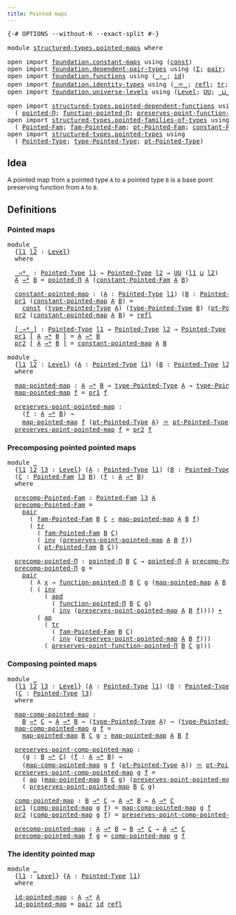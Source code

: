 ```yaml
---
title: Pointed maps
---
```


<pre class="Agda"><a id="38" class="Symbol">{-#</a> <a id="42" class="Keyword">OPTIONS</a> <a id="50" class="Pragma">--without-K</a> <a id="62" class="Pragma">--exact-split</a> <a id="76" class="Symbol">#-}</a>

<a id="81" class="Keyword">module</a> <a id="88" href="structured-types.pointed-maps.html" class="Module">structured-types.pointed-maps</a> <a id="118" class="Keyword">where</a>

<a id="125" class="Keyword">open</a> <a id="130" class="Keyword">import</a> <a id="137" href="foundation.constant-maps.html" class="Module">foundation.constant-maps</a> <a id="162" class="Keyword">using</a> <a id="168" class="Symbol">(</a><a id="169" href="foundation-core.constant-maps.html#216" class="Function">const</a><a id="174" class="Symbol">)</a>
<a id="176" class="Keyword">open</a> <a id="181" class="Keyword">import</a> <a id="188" href="foundation.dependent-pair-types.html" class="Module">foundation.dependent-pair-types</a> <a id="220" class="Keyword">using</a> <a id="226" class="Symbol">(</a><a id="227" href="foundation-core.dependent-pair-types.html#515" class="Record">Σ</a><a id="228" class="Symbol">;</a> <a id="230" href="foundation-core.dependent-pair-types.html#588" class="InductiveConstructor">pair</a><a id="234" class="Symbol">;</a> <a id="236" href="foundation-core.dependent-pair-types.html#605" class="Field">pr1</a><a id="239" class="Symbol">;</a> <a id="241" href="foundation-core.dependent-pair-types.html#617" class="Field">pr2</a><a id="244" class="Symbol">)</a>
<a id="246" class="Keyword">open</a> <a id="251" class="Keyword">import</a> <a id="258" href="foundation.functions.html" class="Module">foundation.functions</a> <a id="279" class="Keyword">using</a> <a id="285" class="Symbol">(</a><a id="286" href="foundation-core.functions.html#420" class="Function Operator">_∘_</a><a id="289" class="Symbol">;</a> <a id="291" href="foundation-core.functions.html#322" class="Function">id</a><a id="293" class="Symbol">)</a>
<a id="295" class="Keyword">open</a> <a id="300" class="Keyword">import</a> <a id="307" href="foundation.identity-types.html" class="Module">foundation.identity-types</a> <a id="333" class="Keyword">using</a> <a id="339" class="Symbol">(</a><a id="340" href="foundation-core.identity-types.html#1865" class="Function Operator">_＝_</a><a id="343" class="Symbol">;</a> <a id="345" href="foundation-core.identity-types.html#1820" class="InductiveConstructor">refl</a><a id="349" class="Symbol">;</a> <a id="351" href="foundation-core.identity-types.html#5702" class="Function">tr</a><a id="353" class="Symbol">;</a> <a id="355" href="foundation-core.identity-types.html#2729" class="Function">inv</a><a id="358" class="Symbol">;</a> <a id="360" href="foundation-core.identity-types.html#9541" class="Function">apd</a><a id="363" class="Symbol">;</a> <a id="365" href="foundation-core.identity-types.html#2425" class="Function Operator">_∙_</a><a id="368" class="Symbol">;</a> <a id="370" href="foundation-core.identity-types.html#4003" class="Function">ap</a><a id="372" class="Symbol">)</a>
<a id="374" class="Keyword">open</a> <a id="379" class="Keyword">import</a> <a id="386" href="foundation.universe-levels.html" class="Module">foundation.universe-levels</a> <a id="413" class="Keyword">using</a> <a id="419" class="Symbol">(</a><a id="420" href="Agda.Primitive.html#597" class="Postulate">Level</a><a id="425" class="Symbol">;</a> <a id="427" href="foundation-core.universe-levels.html#235" class="Primitive">UU</a><a id="429" class="Symbol">;</a> <a id="431" href="Agda.Primitive.html#810" class="Primitive Operator">_⊔_</a><a id="434" class="Symbol">)</a>

<a id="437" class="Keyword">open</a> <a id="442" class="Keyword">import</a> <a id="449" href="structured-types.pointed-dependent-functions.html" class="Module">structured-types.pointed-dependent-functions</a> <a id="494" class="Keyword">using</a>
  <a id="502" class="Symbol">(</a> <a id="504" href="structured-types.pointed-dependent-functions.html#810" class="Function">pointed-Π</a><a id="513" class="Symbol">;</a> <a id="515" href="structured-types.pointed-dependent-functions.html#974" class="Function">function-pointed-Π</a><a id="533" class="Symbol">;</a> <a id="535" href="structured-types.pointed-dependent-functions.html#1095" class="Function">preserves-point-function-pointed-Π</a><a id="569" class="Symbol">)</a>
<a id="571" class="Keyword">open</a> <a id="576" class="Keyword">import</a> <a id="583" href="structured-types.pointed-families-of-types.html" class="Module">structured-types.pointed-families-of-types</a> <a id="626" class="Keyword">using</a>
  <a id="634" class="Symbol">(</a> <a id="636" href="structured-types.pointed-families-of-types.html#680" class="Function">Pointed-Fam</a><a id="647" class="Symbol">;</a> <a id="649" href="structured-types.pointed-families-of-types.html#927" class="Function">fam-Pointed-Fam</a><a id="664" class="Symbol">;</a> <a id="666" href="structured-types.pointed-families-of-types.html#1002" class="Function">pt-Pointed-Fam</a><a id="680" class="Symbol">;</a> <a id="682" href="structured-types.pointed-families-of-types.html#1177" class="Function">constant-Pointed-Fam</a><a id="702" class="Symbol">)</a>
<a id="704" class="Keyword">open</a> <a id="709" class="Keyword">import</a> <a id="716" href="structured-types.pointed-types.html" class="Module">structured-types.pointed-types</a> <a id="747" class="Keyword">using</a>
  <a id="755" class="Symbol">(</a> <a id="757" href="structured-types.pointed-types.html#383" class="Function">Pointed-Type</a><a id="769" class="Symbol">;</a> <a id="771" href="structured-types.pointed-types.html#518" class="Function">type-Pointed-Type</a><a id="788" class="Symbol">;</a> <a id="790" href="structured-types.pointed-types.html#576" class="Function">pt-Pointed-Type</a><a id="805" class="Symbol">)</a>
</pre>
## Idea

A pointed map from a pointed type `A` to a pointed type `B` is a base point preserving function from `A` to `B`.

## Definitions

### Pointed maps

<pre class="Agda"><a id="977" class="Keyword">module</a> <a id="984" href="structured-types.pointed-maps.html#984" class="Module">_</a>
  <a id="988" class="Symbol">{</a><a id="989" href="structured-types.pointed-maps.html#989" class="Bound">l1</a> <a id="992" href="structured-types.pointed-maps.html#992" class="Bound">l2</a> <a id="995" class="Symbol">:</a> <a id="997" href="Agda.Primitive.html#597" class="Postulate">Level</a><a id="1002" class="Symbol">}</a>
  <a id="1006" class="Keyword">where</a>

  <a id="1015" href="structured-types.pointed-maps.html#1015" class="Function Operator">_→*_</a> <a id="1020" class="Symbol">:</a> <a id="1022" href="structured-types.pointed-types.html#383" class="Function">Pointed-Type</a> <a id="1035" href="structured-types.pointed-maps.html#989" class="Bound">l1</a> <a id="1038" class="Symbol">→</a> <a id="1040" href="structured-types.pointed-types.html#383" class="Function">Pointed-Type</a> <a id="1053" href="structured-types.pointed-maps.html#992" class="Bound">l2</a> <a id="1056" class="Symbol">→</a> <a id="1058" href="foundation-core.universe-levels.html#235" class="Primitive">UU</a> <a id="1061" class="Symbol">(</a><a id="1062" href="structured-types.pointed-maps.html#989" class="Bound">l1</a> <a id="1065" href="Agda.Primitive.html#810" class="Primitive Operator">⊔</a> <a id="1067" href="structured-types.pointed-maps.html#992" class="Bound">l2</a><a id="1069" class="Symbol">)</a>
  <a id="1073" href="structured-types.pointed-maps.html#1073" class="Bound">A</a> <a id="1075" href="structured-types.pointed-maps.html#1015" class="Function Operator">→*</a> <a id="1078" href="structured-types.pointed-maps.html#1078" class="Bound">B</a> <a id="1080" class="Symbol">=</a> <a id="1082" href="structured-types.pointed-dependent-functions.html#810" class="Function">pointed-Π</a> <a id="1092" href="structured-types.pointed-maps.html#1073" class="Bound">A</a> <a id="1094" class="Symbol">(</a><a id="1095" href="structured-types.pointed-families-of-types.html#1177" class="Function">constant-Pointed-Fam</a> <a id="1116" href="structured-types.pointed-maps.html#1073" class="Bound">A</a> <a id="1118" href="structured-types.pointed-maps.html#1078" class="Bound">B</a><a id="1119" class="Symbol">)</a>

  <a id="1124" href="structured-types.pointed-maps.html#1124" class="Function">constant-pointed-map</a> <a id="1145" class="Symbol">:</a> <a id="1147" class="Symbol">(</a><a id="1148" href="structured-types.pointed-maps.html#1148" class="Bound">A</a> <a id="1150" class="Symbol">:</a> <a id="1152" href="structured-types.pointed-types.html#383" class="Function">Pointed-Type</a> <a id="1165" href="structured-types.pointed-maps.html#989" class="Bound">l1</a><a id="1167" class="Symbol">)</a> <a id="1169" class="Symbol">(</a><a id="1170" href="structured-types.pointed-maps.html#1170" class="Bound">B</a> <a id="1172" class="Symbol">:</a> <a id="1174" href="structured-types.pointed-types.html#383" class="Function">Pointed-Type</a> <a id="1187" href="structured-types.pointed-maps.html#992" class="Bound">l2</a><a id="1189" class="Symbol">)</a> <a id="1191" class="Symbol">→</a> <a id="1193" href="structured-types.pointed-maps.html#1148" class="Bound">A</a> <a id="1195" href="structured-types.pointed-maps.html#1015" class="Function Operator">→*</a> <a id="1198" href="structured-types.pointed-maps.html#1170" class="Bound">B</a>
  <a id="1202" href="foundation-core.dependent-pair-types.html#605" class="Field">pr1</a> <a id="1206" class="Symbol">(</a><a id="1207" href="structured-types.pointed-maps.html#1124" class="Function">constant-pointed-map</a> <a id="1228" href="structured-types.pointed-maps.html#1228" class="Bound">A</a> <a id="1230" href="structured-types.pointed-maps.html#1230" class="Bound">B</a><a id="1231" class="Symbol">)</a> <a id="1233" class="Symbol">=</a>
    <a id="1239" href="foundation-core.constant-maps.html#216" class="Function">const</a> <a id="1245" class="Symbol">(</a><a id="1246" href="structured-types.pointed-types.html#518" class="Function">type-Pointed-Type</a> <a id="1264" href="structured-types.pointed-maps.html#1228" class="Bound">A</a><a id="1265" class="Symbol">)</a> <a id="1267" class="Symbol">(</a><a id="1268" href="structured-types.pointed-types.html#518" class="Function">type-Pointed-Type</a> <a id="1286" href="structured-types.pointed-maps.html#1230" class="Bound">B</a><a id="1287" class="Symbol">)</a> <a id="1289" class="Symbol">(</a><a id="1290" href="structured-types.pointed-types.html#576" class="Function">pt-Pointed-Type</a> <a id="1306" href="structured-types.pointed-maps.html#1230" class="Bound">B</a><a id="1307" class="Symbol">)</a>
  <a id="1311" href="foundation-core.dependent-pair-types.html#617" class="Field">pr2</a> <a id="1315" class="Symbol">(</a><a id="1316" href="structured-types.pointed-maps.html#1124" class="Function">constant-pointed-map</a> <a id="1337" href="structured-types.pointed-maps.html#1337" class="Bound">A</a> <a id="1339" href="structured-types.pointed-maps.html#1339" class="Bound">B</a><a id="1340" class="Symbol">)</a> <a id="1342" class="Symbol">=</a> <a id="1344" href="foundation-core.identity-types.html#1820" class="InductiveConstructor">refl</a>

  <a id="1352" href="structured-types.pointed-maps.html#1352" class="Function Operator">[_→*_]</a> <a id="1359" class="Symbol">:</a> <a id="1361" href="structured-types.pointed-types.html#383" class="Function">Pointed-Type</a> <a id="1374" href="structured-types.pointed-maps.html#989" class="Bound">l1</a> <a id="1377" class="Symbol">→</a> <a id="1379" href="structured-types.pointed-types.html#383" class="Function">Pointed-Type</a> <a id="1392" href="structured-types.pointed-maps.html#992" class="Bound">l2</a> <a id="1395" class="Symbol">→</a> <a id="1397" href="structured-types.pointed-types.html#383" class="Function">Pointed-Type</a> <a id="1410" class="Symbol">(</a><a id="1411" href="structured-types.pointed-maps.html#989" class="Bound">l1</a> <a id="1414" href="Agda.Primitive.html#810" class="Primitive Operator">⊔</a> <a id="1416" href="structured-types.pointed-maps.html#992" class="Bound">l2</a><a id="1418" class="Symbol">)</a>
  <a id="1422" href="foundation-core.dependent-pair-types.html#605" class="Field">pr1</a> <a id="1426" href="structured-types.pointed-maps.html#1352" class="Function Operator">[</a> <a id="1428" href="structured-types.pointed-maps.html#1428" class="Bound">A</a> <a id="1430" href="structured-types.pointed-maps.html#1352" class="Function Operator">→*</a> <a id="1433" href="structured-types.pointed-maps.html#1433" class="Bound">B</a> <a id="1435" href="structured-types.pointed-maps.html#1352" class="Function Operator">]</a> <a id="1437" class="Symbol">=</a> <a id="1439" href="structured-types.pointed-maps.html#1428" class="Bound">A</a> <a id="1441" href="structured-types.pointed-maps.html#1015" class="Function Operator">→*</a> <a id="1444" href="structured-types.pointed-maps.html#1433" class="Bound">B</a>
  <a id="1448" href="foundation-core.dependent-pair-types.html#617" class="Field">pr2</a> <a id="1452" href="structured-types.pointed-maps.html#1352" class="Function Operator">[</a> <a id="1454" href="structured-types.pointed-maps.html#1454" class="Bound">A</a> <a id="1456" href="structured-types.pointed-maps.html#1352" class="Function Operator">→*</a> <a id="1459" href="structured-types.pointed-maps.html#1459" class="Bound">B</a> <a id="1461" href="structured-types.pointed-maps.html#1352" class="Function Operator">]</a> <a id="1463" class="Symbol">=</a> <a id="1465" href="structured-types.pointed-maps.html#1124" class="Function">constant-pointed-map</a> <a id="1486" href="structured-types.pointed-maps.html#1454" class="Bound">A</a> <a id="1488" href="structured-types.pointed-maps.html#1459" class="Bound">B</a>

<a id="1491" class="Keyword">module</a> <a id="1498" href="structured-types.pointed-maps.html#1498" class="Module">_</a>
  <a id="1502" class="Symbol">{</a><a id="1503" href="structured-types.pointed-maps.html#1503" class="Bound">l1</a> <a id="1506" href="structured-types.pointed-maps.html#1506" class="Bound">l2</a> <a id="1509" class="Symbol">:</a> <a id="1511" href="Agda.Primitive.html#597" class="Postulate">Level</a><a id="1516" class="Symbol">}</a> <a id="1518" class="Symbol">(</a><a id="1519" href="structured-types.pointed-maps.html#1519" class="Bound">A</a> <a id="1521" class="Symbol">:</a> <a id="1523" href="structured-types.pointed-types.html#383" class="Function">Pointed-Type</a> <a id="1536" href="structured-types.pointed-maps.html#1503" class="Bound">l1</a><a id="1538" class="Symbol">)</a> <a id="1540" class="Symbol">(</a><a id="1541" href="structured-types.pointed-maps.html#1541" class="Bound">B</a> <a id="1543" class="Symbol">:</a> <a id="1545" href="structured-types.pointed-types.html#383" class="Function">Pointed-Type</a> <a id="1558" href="structured-types.pointed-maps.html#1506" class="Bound">l2</a><a id="1560" class="Symbol">)</a>
  <a id="1564" class="Keyword">where</a>
  
  <a id="1575" href="structured-types.pointed-maps.html#1575" class="Function">map-pointed-map</a> <a id="1591" class="Symbol">:</a> <a id="1593" href="structured-types.pointed-maps.html#1519" class="Bound">A</a> <a id="1595" href="structured-types.pointed-maps.html#1015" class="Function Operator">→*</a> <a id="1598" href="structured-types.pointed-maps.html#1541" class="Bound">B</a> <a id="1600" class="Symbol">→</a> <a id="1602" href="structured-types.pointed-types.html#518" class="Function">type-Pointed-Type</a> <a id="1620" href="structured-types.pointed-maps.html#1519" class="Bound">A</a> <a id="1622" class="Symbol">→</a> <a id="1624" href="structured-types.pointed-types.html#518" class="Function">type-Pointed-Type</a> <a id="1642" href="structured-types.pointed-maps.html#1541" class="Bound">B</a>
  <a id="1646" href="structured-types.pointed-maps.html#1575" class="Function">map-pointed-map</a> <a id="1662" href="structured-types.pointed-maps.html#1662" class="Bound">f</a> <a id="1664" class="Symbol">=</a> <a id="1666" href="foundation-core.dependent-pair-types.html#605" class="Field">pr1</a> <a id="1670" href="structured-types.pointed-maps.html#1662" class="Bound">f</a>

  <a id="1675" href="structured-types.pointed-maps.html#1675" class="Function">preserves-point-pointed-map</a> <a id="1703" class="Symbol">:</a>
    <a id="1709" class="Symbol">(</a><a id="1710" href="structured-types.pointed-maps.html#1710" class="Bound">f</a> <a id="1712" class="Symbol">:</a> <a id="1714" href="structured-types.pointed-maps.html#1519" class="Bound">A</a> <a id="1716" href="structured-types.pointed-maps.html#1015" class="Function Operator">→*</a> <a id="1719" href="structured-types.pointed-maps.html#1541" class="Bound">B</a><a id="1720" class="Symbol">)</a> <a id="1722" class="Symbol">→</a>
    <a id="1728" href="structured-types.pointed-maps.html#1575" class="Function">map-pointed-map</a> <a id="1744" href="structured-types.pointed-maps.html#1710" class="Bound">f</a> <a id="1746" class="Symbol">(</a><a id="1747" href="structured-types.pointed-types.html#576" class="Function">pt-Pointed-Type</a> <a id="1763" href="structured-types.pointed-maps.html#1519" class="Bound">A</a><a id="1764" class="Symbol">)</a> <a id="1766" href="foundation-core.identity-types.html#1865" class="Function Operator">＝</a> <a id="1768" href="structured-types.pointed-types.html#576" class="Function">pt-Pointed-Type</a> <a id="1784" href="structured-types.pointed-maps.html#1541" class="Bound">B</a>
  <a id="1788" href="structured-types.pointed-maps.html#1675" class="Function">preserves-point-pointed-map</a> <a id="1816" href="structured-types.pointed-maps.html#1816" class="Bound">f</a> <a id="1818" class="Symbol">=</a> <a id="1820" href="foundation-core.dependent-pair-types.html#617" class="Field">pr2</a> <a id="1824" href="structured-types.pointed-maps.html#1816" class="Bound">f</a>
</pre>
### Precomposing pointed pointed maps

<pre class="Agda"><a id="1878" class="Keyword">module</a> <a id="1885" href="structured-types.pointed-maps.html#1885" class="Module">_</a>
  <a id="1889" class="Symbol">{</a><a id="1890" href="structured-types.pointed-maps.html#1890" class="Bound">l1</a> <a id="1893" href="structured-types.pointed-maps.html#1893" class="Bound">l2</a> <a id="1896" href="structured-types.pointed-maps.html#1896" class="Bound">l3</a> <a id="1899" class="Symbol">:</a> <a id="1901" href="Agda.Primitive.html#597" class="Postulate">Level</a><a id="1906" class="Symbol">}</a> <a id="1908" class="Symbol">(</a><a id="1909" href="structured-types.pointed-maps.html#1909" class="Bound">A</a> <a id="1911" class="Symbol">:</a> <a id="1913" href="structured-types.pointed-types.html#383" class="Function">Pointed-Type</a> <a id="1926" href="structured-types.pointed-maps.html#1890" class="Bound">l1</a><a id="1928" class="Symbol">)</a> <a id="1930" class="Symbol">(</a><a id="1931" href="structured-types.pointed-maps.html#1931" class="Bound">B</a> <a id="1933" class="Symbol">:</a> <a id="1935" href="structured-types.pointed-types.html#383" class="Function">Pointed-Type</a> <a id="1948" href="structured-types.pointed-maps.html#1893" class="Bound">l2</a><a id="1950" class="Symbol">)</a>
  <a id="1954" class="Symbol">(</a><a id="1955" href="structured-types.pointed-maps.html#1955" class="Bound">C</a> <a id="1957" class="Symbol">:</a> <a id="1959" href="structured-types.pointed-families-of-types.html#680" class="Function">Pointed-Fam</a> <a id="1971" href="structured-types.pointed-maps.html#1896" class="Bound">l3</a> <a id="1974" href="structured-types.pointed-maps.html#1931" class="Bound">B</a><a id="1975" class="Symbol">)</a> <a id="1977" class="Symbol">(</a><a id="1978" href="structured-types.pointed-maps.html#1978" class="Bound">f</a> <a id="1980" class="Symbol">:</a> <a id="1982" href="structured-types.pointed-maps.html#1909" class="Bound">A</a> <a id="1984" href="structured-types.pointed-maps.html#1015" class="Function Operator">→*</a> <a id="1987" href="structured-types.pointed-maps.html#1931" class="Bound">B</a><a id="1988" class="Symbol">)</a>
  <a id="1992" class="Keyword">where</a>

  <a id="2001" href="structured-types.pointed-maps.html#2001" class="Function">precomp-Pointed-Fam</a> <a id="2021" class="Symbol">:</a> <a id="2023" href="structured-types.pointed-families-of-types.html#680" class="Function">Pointed-Fam</a> <a id="2035" href="structured-types.pointed-maps.html#1896" class="Bound">l3</a> <a id="2038" href="structured-types.pointed-maps.html#1909" class="Bound">A</a>
  <a id="2042" href="structured-types.pointed-maps.html#2001" class="Function">precomp-Pointed-Fam</a> <a id="2062" class="Symbol">=</a>
    <a id="2068" href="foundation-core.dependent-pair-types.html#588" class="InductiveConstructor">pair</a>
      <a id="2079" class="Symbol">(</a> <a id="2081" href="structured-types.pointed-families-of-types.html#927" class="Function">fam-Pointed-Fam</a> <a id="2097" href="structured-types.pointed-maps.html#1931" class="Bound">B</a> <a id="2099" href="structured-types.pointed-maps.html#1955" class="Bound">C</a> <a id="2101" href="foundation-core.functions.html#420" class="Function Operator">∘</a> <a id="2103" href="structured-types.pointed-maps.html#1575" class="Function">map-pointed-map</a> <a id="2119" href="structured-types.pointed-maps.html#1909" class="Bound">A</a> <a id="2121" href="structured-types.pointed-maps.html#1931" class="Bound">B</a> <a id="2123" href="structured-types.pointed-maps.html#1978" class="Bound">f</a><a id="2124" class="Symbol">)</a>
      <a id="2132" class="Symbol">(</a> <a id="2134" href="foundation-core.identity-types.html#5702" class="Function">tr</a>
        <a id="2145" class="Symbol">(</a> <a id="2147" href="structured-types.pointed-families-of-types.html#927" class="Function">fam-Pointed-Fam</a> <a id="2163" href="structured-types.pointed-maps.html#1931" class="Bound">B</a> <a id="2165" href="structured-types.pointed-maps.html#1955" class="Bound">C</a><a id="2166" class="Symbol">)</a>
        <a id="2176" class="Symbol">(</a> <a id="2178" href="foundation-core.identity-types.html#2729" class="Function">inv</a> <a id="2182" class="Symbol">(</a><a id="2183" href="structured-types.pointed-maps.html#1675" class="Function">preserves-point-pointed-map</a> <a id="2211" href="structured-types.pointed-maps.html#1909" class="Bound">A</a> <a id="2213" href="structured-types.pointed-maps.html#1931" class="Bound">B</a> <a id="2215" href="structured-types.pointed-maps.html#1978" class="Bound">f</a><a id="2216" class="Symbol">))</a>
        <a id="2227" class="Symbol">(</a> <a id="2229" href="structured-types.pointed-families-of-types.html#1002" class="Function">pt-Pointed-Fam</a> <a id="2244" href="structured-types.pointed-maps.html#1931" class="Bound">B</a> <a id="2246" href="structured-types.pointed-maps.html#1955" class="Bound">C</a><a id="2247" class="Symbol">))</a>

  <a id="2253" href="structured-types.pointed-maps.html#2253" class="Function">precomp-pointed-Π</a> <a id="2271" class="Symbol">:</a> <a id="2273" href="structured-types.pointed-dependent-functions.html#810" class="Function">pointed-Π</a> <a id="2283" href="structured-types.pointed-maps.html#1931" class="Bound">B</a> <a id="2285" href="structured-types.pointed-maps.html#1955" class="Bound">C</a> <a id="2287" class="Symbol">→</a> <a id="2289" href="structured-types.pointed-dependent-functions.html#810" class="Function">pointed-Π</a> <a id="2299" href="structured-types.pointed-maps.html#1909" class="Bound">A</a> <a id="2301" href="structured-types.pointed-maps.html#2001" class="Function">precomp-Pointed-Fam</a>
  <a id="2323" href="structured-types.pointed-maps.html#2253" class="Function">precomp-pointed-Π</a> <a id="2341" href="structured-types.pointed-maps.html#2341" class="Bound">g</a> <a id="2343" class="Symbol">=</a>
    <a id="2349" href="foundation-core.dependent-pair-types.html#588" class="InductiveConstructor">pair</a>
      <a id="2360" class="Symbol">(</a> <a id="2362" class="Symbol">λ</a> <a id="2364" href="structured-types.pointed-maps.html#2364" class="Bound">x</a> <a id="2366" class="Symbol">→</a> <a id="2368" href="structured-types.pointed-dependent-functions.html#974" class="Function">function-pointed-Π</a> <a id="2387" href="structured-types.pointed-maps.html#1931" class="Bound">B</a> <a id="2389" href="structured-types.pointed-maps.html#1955" class="Bound">C</a> <a id="2391" href="structured-types.pointed-maps.html#2341" class="Bound">g</a> <a id="2393" class="Symbol">(</a><a id="2394" href="structured-types.pointed-maps.html#1575" class="Function">map-pointed-map</a> <a id="2410" href="structured-types.pointed-maps.html#1909" class="Bound">A</a> <a id="2412" href="structured-types.pointed-maps.html#1931" class="Bound">B</a> <a id="2414" href="structured-types.pointed-maps.html#1978" class="Bound">f</a> <a id="2416" href="structured-types.pointed-maps.html#2364" class="Bound">x</a><a id="2417" class="Symbol">))</a>
      <a id="2426" class="Symbol">(</a> <a id="2428" class="Symbol">(</a> <a id="2430" href="foundation-core.identity-types.html#2729" class="Function">inv</a>
          <a id="2444" class="Symbol">(</a> <a id="2446" href="foundation-core.identity-types.html#9541" class="Function">apd</a>
            <a id="2462" class="Symbol">(</a> <a id="2464" href="structured-types.pointed-dependent-functions.html#974" class="Function">function-pointed-Π</a> <a id="2483" href="structured-types.pointed-maps.html#1931" class="Bound">B</a> <a id="2485" href="structured-types.pointed-maps.html#1955" class="Bound">C</a> <a id="2487" href="structured-types.pointed-maps.html#2341" class="Bound">g</a><a id="2488" class="Symbol">)</a>
            <a id="2502" class="Symbol">(</a> <a id="2504" href="foundation-core.identity-types.html#2729" class="Function">inv</a> <a id="2508" class="Symbol">(</a><a id="2509" href="structured-types.pointed-maps.html#1675" class="Function">preserves-point-pointed-map</a> <a id="2537" href="structured-types.pointed-maps.html#1909" class="Bound">A</a> <a id="2539" href="structured-types.pointed-maps.html#1931" class="Bound">B</a> <a id="2541" href="structured-types.pointed-maps.html#1978" class="Bound">f</a><a id="2542" class="Symbol">))))</a> <a id="2547" href="foundation-core.identity-types.html#2425" class="Function Operator">∙</a>
        <a id="2557" class="Symbol">(</a> <a id="2559" href="foundation-core.identity-types.html#4003" class="Function">ap</a>
          <a id="2572" class="Symbol">(</a> <a id="2574" href="foundation-core.identity-types.html#5702" class="Function">tr</a>
            <a id="2589" class="Symbol">(</a> <a id="2591" href="structured-types.pointed-families-of-types.html#927" class="Function">fam-Pointed-Fam</a> <a id="2607" href="structured-types.pointed-maps.html#1931" class="Bound">B</a> <a id="2609" href="structured-types.pointed-maps.html#1955" class="Bound">C</a><a id="2610" class="Symbol">)</a>
            <a id="2624" class="Symbol">(</a> <a id="2626" href="foundation-core.identity-types.html#2729" class="Function">inv</a> <a id="2630" class="Symbol">(</a><a id="2631" href="structured-types.pointed-maps.html#1675" class="Function">preserves-point-pointed-map</a> <a id="2659" href="structured-types.pointed-maps.html#1909" class="Bound">A</a> <a id="2661" href="structured-types.pointed-maps.html#1931" class="Bound">B</a> <a id="2663" href="structured-types.pointed-maps.html#1978" class="Bound">f</a><a id="2664" class="Symbol">)))</a>
          <a id="2678" class="Symbol">(</a> <a id="2680" href="structured-types.pointed-dependent-functions.html#1095" class="Function">preserves-point-function-pointed-Π</a> <a id="2715" href="structured-types.pointed-maps.html#1931" class="Bound">B</a> <a id="2717" href="structured-types.pointed-maps.html#1955" class="Bound">C</a> <a id="2719" href="structured-types.pointed-maps.html#2341" class="Bound">g</a><a id="2720" class="Symbol">)))</a>
</pre>
### Composing pointed maps

<pre class="Agda"><a id="2765" class="Keyword">module</a> <a id="2772" href="structured-types.pointed-maps.html#2772" class="Module">_</a>
  <a id="2776" class="Symbol">{</a><a id="2777" href="structured-types.pointed-maps.html#2777" class="Bound">l1</a> <a id="2780" href="structured-types.pointed-maps.html#2780" class="Bound">l2</a> <a id="2783" href="structured-types.pointed-maps.html#2783" class="Bound">l3</a> <a id="2786" class="Symbol">:</a> <a id="2788" href="Agda.Primitive.html#597" class="Postulate">Level</a><a id="2793" class="Symbol">}</a> <a id="2795" class="Symbol">(</a><a id="2796" href="structured-types.pointed-maps.html#2796" class="Bound">A</a> <a id="2798" class="Symbol">:</a> <a id="2800" href="structured-types.pointed-types.html#383" class="Function">Pointed-Type</a> <a id="2813" href="structured-types.pointed-maps.html#2777" class="Bound">l1</a><a id="2815" class="Symbol">)</a> <a id="2817" class="Symbol">(</a><a id="2818" href="structured-types.pointed-maps.html#2818" class="Bound">B</a> <a id="2820" class="Symbol">:</a> <a id="2822" href="structured-types.pointed-types.html#383" class="Function">Pointed-Type</a> <a id="2835" href="structured-types.pointed-maps.html#2780" class="Bound">l2</a><a id="2837" class="Symbol">)</a>
  <a id="2841" class="Symbol">(</a><a id="2842" href="structured-types.pointed-maps.html#2842" class="Bound">C</a> <a id="2844" class="Symbol">:</a> <a id="2846" href="structured-types.pointed-types.html#383" class="Function">Pointed-Type</a> <a id="2859" href="structured-types.pointed-maps.html#2783" class="Bound">l3</a><a id="2861" class="Symbol">)</a>
  <a id="2865" class="Keyword">where</a>

  <a id="2874" href="structured-types.pointed-maps.html#2874" class="Function">map-comp-pointed-map</a> <a id="2895" class="Symbol">:</a>
    <a id="2901" href="structured-types.pointed-maps.html#2818" class="Bound">B</a> <a id="2903" href="structured-types.pointed-maps.html#1015" class="Function Operator">→*</a> <a id="2906" href="structured-types.pointed-maps.html#2842" class="Bound">C</a> <a id="2908" class="Symbol">→</a> <a id="2910" href="structured-types.pointed-maps.html#2796" class="Bound">A</a> <a id="2912" href="structured-types.pointed-maps.html#1015" class="Function Operator">→*</a> <a id="2915" href="structured-types.pointed-maps.html#2818" class="Bound">B</a> <a id="2917" class="Symbol">→</a> <a id="2919" class="Symbol">(</a><a id="2920" href="structured-types.pointed-types.html#518" class="Function">type-Pointed-Type</a> <a id="2938" href="structured-types.pointed-maps.html#2796" class="Bound">A</a><a id="2939" class="Symbol">)</a> <a id="2941" class="Symbol">→</a> <a id="2943" class="Symbol">(</a><a id="2944" href="structured-types.pointed-types.html#518" class="Function">type-Pointed-Type</a> <a id="2962" href="structured-types.pointed-maps.html#2842" class="Bound">C</a><a id="2963" class="Symbol">)</a>
  <a id="2967" href="structured-types.pointed-maps.html#2874" class="Function">map-comp-pointed-map</a> <a id="2988" href="structured-types.pointed-maps.html#2988" class="Bound">g</a> <a id="2990" href="structured-types.pointed-maps.html#2990" class="Bound">f</a> <a id="2992" class="Symbol">=</a>
    <a id="2998" href="structured-types.pointed-maps.html#1575" class="Function">map-pointed-map</a> <a id="3014" href="structured-types.pointed-maps.html#2818" class="Bound">B</a> <a id="3016" href="structured-types.pointed-maps.html#2842" class="Bound">C</a> <a id="3018" href="structured-types.pointed-maps.html#2988" class="Bound">g</a> <a id="3020" href="foundation-core.functions.html#420" class="Function Operator">∘</a> <a id="3022" href="structured-types.pointed-maps.html#1575" class="Function">map-pointed-map</a> <a id="3038" href="structured-types.pointed-maps.html#2796" class="Bound">A</a> <a id="3040" href="structured-types.pointed-maps.html#2818" class="Bound">B</a> <a id="3042" href="structured-types.pointed-maps.html#2990" class="Bound">f</a>

  <a id="3047" href="structured-types.pointed-maps.html#3047" class="Function">preserves-point-comp-pointed-map</a> <a id="3080" class="Symbol">:</a>
    <a id="3086" class="Symbol">(</a><a id="3087" href="structured-types.pointed-maps.html#3087" class="Bound">g</a> <a id="3089" class="Symbol">:</a> <a id="3091" href="structured-types.pointed-maps.html#2818" class="Bound">B</a> <a id="3093" href="structured-types.pointed-maps.html#1015" class="Function Operator">→*</a> <a id="3096" href="structured-types.pointed-maps.html#2842" class="Bound">C</a><a id="3097" class="Symbol">)</a> <a id="3099" class="Symbol">(</a><a id="3100" href="structured-types.pointed-maps.html#3100" class="Bound">f</a> <a id="3102" class="Symbol">:</a> <a id="3104" href="structured-types.pointed-maps.html#2796" class="Bound">A</a> <a id="3106" href="structured-types.pointed-maps.html#1015" class="Function Operator">→*</a> <a id="3109" href="structured-types.pointed-maps.html#2818" class="Bound">B</a><a id="3110" class="Symbol">)</a> <a id="3112" class="Symbol">→</a>
    <a id="3118" class="Symbol">(</a><a id="3119" href="structured-types.pointed-maps.html#2874" class="Function">map-comp-pointed-map</a> <a id="3140" href="structured-types.pointed-maps.html#3087" class="Bound">g</a> <a id="3142" href="structured-types.pointed-maps.html#3100" class="Bound">f</a> <a id="3144" class="Symbol">(</a><a id="3145" href="structured-types.pointed-types.html#576" class="Function">pt-Pointed-Type</a> <a id="3161" href="structured-types.pointed-maps.html#2796" class="Bound">A</a><a id="3162" class="Symbol">))</a> <a id="3165" href="foundation-core.identity-types.html#1865" class="Function Operator">＝</a> <a id="3167" href="structured-types.pointed-types.html#576" class="Function">pt-Pointed-Type</a> <a id="3183" href="structured-types.pointed-maps.html#2842" class="Bound">C</a>
  <a id="3187" href="structured-types.pointed-maps.html#3047" class="Function">preserves-point-comp-pointed-map</a> <a id="3220" href="structured-types.pointed-maps.html#3220" class="Bound">g</a> <a id="3222" href="structured-types.pointed-maps.html#3222" class="Bound">f</a> <a id="3224" class="Symbol">=</a>
    <a id="3230" class="Symbol">(</a> <a id="3232" href="foundation-core.identity-types.html#4003" class="Function">ap</a> <a id="3235" class="Symbol">(</a><a id="3236" href="structured-types.pointed-maps.html#1575" class="Function">map-pointed-map</a> <a id="3252" href="structured-types.pointed-maps.html#2818" class="Bound">B</a> <a id="3254" href="structured-types.pointed-maps.html#2842" class="Bound">C</a> <a id="3256" href="structured-types.pointed-maps.html#3220" class="Bound">g</a><a id="3257" class="Symbol">)</a> <a id="3259" class="Symbol">(</a><a id="3260" href="structured-types.pointed-maps.html#1675" class="Function">preserves-point-pointed-map</a> <a id="3288" href="structured-types.pointed-maps.html#2796" class="Bound">A</a> <a id="3290" href="structured-types.pointed-maps.html#2818" class="Bound">B</a> <a id="3292" href="structured-types.pointed-maps.html#3222" class="Bound">f</a><a id="3293" class="Symbol">))</a> <a id="3296" href="foundation-core.identity-types.html#2425" class="Function Operator">∙</a>
    <a id="3302" class="Symbol">(</a> <a id="3304" href="structured-types.pointed-maps.html#1675" class="Function">preserves-point-pointed-map</a> <a id="3332" href="structured-types.pointed-maps.html#2818" class="Bound">B</a> <a id="3334" href="structured-types.pointed-maps.html#2842" class="Bound">C</a> <a id="3336" href="structured-types.pointed-maps.html#3220" class="Bound">g</a><a id="3337" class="Symbol">)</a>

  <a id="3342" href="structured-types.pointed-maps.html#3342" class="Function">comp-pointed-map</a> <a id="3359" class="Symbol">:</a> <a id="3361" href="structured-types.pointed-maps.html#2818" class="Bound">B</a> <a id="3363" href="structured-types.pointed-maps.html#1015" class="Function Operator">→*</a> <a id="3366" href="structured-types.pointed-maps.html#2842" class="Bound">C</a> <a id="3368" class="Symbol">→</a> <a id="3370" href="structured-types.pointed-maps.html#2796" class="Bound">A</a> <a id="3372" href="structured-types.pointed-maps.html#1015" class="Function Operator">→*</a> <a id="3375" href="structured-types.pointed-maps.html#2818" class="Bound">B</a> <a id="3377" class="Symbol">→</a> <a id="3379" href="structured-types.pointed-maps.html#2796" class="Bound">A</a> <a id="3381" href="structured-types.pointed-maps.html#1015" class="Function Operator">→*</a> <a id="3384" href="structured-types.pointed-maps.html#2842" class="Bound">C</a>
  <a id="3388" href="foundation-core.dependent-pair-types.html#605" class="Field">pr1</a> <a id="3392" class="Symbol">(</a><a id="3393" href="structured-types.pointed-maps.html#3342" class="Function">comp-pointed-map</a> <a id="3410" href="structured-types.pointed-maps.html#3410" class="Bound">g</a> <a id="3412" href="structured-types.pointed-maps.html#3412" class="Bound">f</a><a id="3413" class="Symbol">)</a> <a id="3415" class="Symbol">=</a> <a id="3417" href="structured-types.pointed-maps.html#2874" class="Function">map-comp-pointed-map</a> <a id="3438" href="structured-types.pointed-maps.html#3410" class="Bound">g</a> <a id="3440" href="structured-types.pointed-maps.html#3412" class="Bound">f</a>
  <a id="3444" href="foundation-core.dependent-pair-types.html#617" class="Field">pr2</a> <a id="3448" class="Symbol">(</a><a id="3449" href="structured-types.pointed-maps.html#3342" class="Function">comp-pointed-map</a> <a id="3466" href="structured-types.pointed-maps.html#3466" class="Bound">g</a> <a id="3468" href="structured-types.pointed-maps.html#3468" class="Bound">f</a><a id="3469" class="Symbol">)</a> <a id="3471" class="Symbol">=</a> <a id="3473" href="structured-types.pointed-maps.html#3047" class="Function">preserves-point-comp-pointed-map</a> <a id="3506" href="structured-types.pointed-maps.html#3466" class="Bound">g</a> <a id="3508" href="structured-types.pointed-maps.html#3468" class="Bound">f</a>

  <a id="3513" href="structured-types.pointed-maps.html#3513" class="Function">precomp-pointed-map</a> <a id="3533" class="Symbol">:</a> <a id="3535" href="structured-types.pointed-maps.html#2796" class="Bound">A</a> <a id="3537" href="structured-types.pointed-maps.html#1015" class="Function Operator">→*</a> <a id="3540" href="structured-types.pointed-maps.html#2818" class="Bound">B</a> <a id="3542" class="Symbol">→</a> <a id="3544" href="structured-types.pointed-maps.html#2818" class="Bound">B</a> <a id="3546" href="structured-types.pointed-maps.html#1015" class="Function Operator">→*</a> <a id="3549" href="structured-types.pointed-maps.html#2842" class="Bound">C</a> <a id="3551" class="Symbol">→</a> <a id="3553" href="structured-types.pointed-maps.html#2796" class="Bound">A</a> <a id="3555" href="structured-types.pointed-maps.html#1015" class="Function Operator">→*</a> <a id="3558" href="structured-types.pointed-maps.html#2842" class="Bound">C</a>
  <a id="3562" href="structured-types.pointed-maps.html#3513" class="Function">precomp-pointed-map</a> <a id="3582" href="structured-types.pointed-maps.html#3582" class="Bound">f</a> <a id="3584" href="structured-types.pointed-maps.html#3584" class="Bound">g</a> <a id="3586" class="Symbol">=</a> <a id="3588" href="structured-types.pointed-maps.html#3342" class="Function">comp-pointed-map</a> <a id="3605" href="structured-types.pointed-maps.html#3584" class="Bound">g</a> <a id="3607" href="structured-types.pointed-maps.html#3582" class="Bound">f</a>
</pre>
### The identity pointed map

<pre class="Agda"><a id="3652" class="Keyword">module</a> <a id="3659" href="structured-types.pointed-maps.html#3659" class="Module">_</a>
  <a id="3663" class="Symbol">{</a><a id="3664" href="structured-types.pointed-maps.html#3664" class="Bound">l1</a> <a id="3667" class="Symbol">:</a> <a id="3669" href="Agda.Primitive.html#597" class="Postulate">Level</a><a id="3674" class="Symbol">}</a> <a id="3676" class="Symbol">{</a><a id="3677" href="structured-types.pointed-maps.html#3677" class="Bound">A</a> <a id="3679" class="Symbol">:</a> <a id="3681" href="structured-types.pointed-types.html#383" class="Function">Pointed-Type</a> <a id="3694" href="structured-types.pointed-maps.html#3664" class="Bound">l1</a><a id="3696" class="Symbol">}</a>
  <a id="3700" class="Keyword">where</a>

  <a id="3709" href="structured-types.pointed-maps.html#3709" class="Function">id-pointed-map</a> <a id="3724" class="Symbol">:</a> <a id="3726" href="structured-types.pointed-maps.html#3677" class="Bound">A</a> <a id="3728" href="structured-types.pointed-maps.html#1015" class="Function Operator">→*</a> <a id="3731" href="structured-types.pointed-maps.html#3677" class="Bound">A</a>
  <a id="3735" href="structured-types.pointed-maps.html#3709" class="Function">id-pointed-map</a> <a id="3750" class="Symbol">=</a> <a id="3752" href="foundation-core.dependent-pair-types.html#588" class="InductiveConstructor">pair</a> <a id="3757" href="foundation-core.functions.html#322" class="Function">id</a> <a id="3760" href="foundation-core.identity-types.html#1820" class="InductiveConstructor">refl</a>
</pre>
